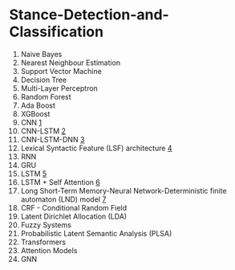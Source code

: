 # Stance-Detection-and-Classification

1. Naive Bayes
2. Nearest Neighbour Estimation
3. Support Vector Machine
4. Decision Tree
5. Multi-Layer Perceptron
6. Random Forest
7. Ada Boost
8. XGBoost
9. CNN [1](https://ieeexplore.ieee.org/document/8851136)
10. CNN-LSTM [2](https://ieeexplore.ieee.org/document/9178321)
11. CNN-LSTM-DNN [3](https://ieeexplore.ieee.org/document/9178321)
12. Lexical Syntactic Feature (LSF) architecture [4](https://www.computer.org/csdl/proceedings-article/passat-socialcom/2012/06406271/12OmNzcxZbe)
13. RNN
14. GRU
15. LSTM [5](https://www.mitpressjournals.org/doi/abs/10.1162/neco.1997.9.8.1735)
16. LSTM + Self Attention [6](https://arxiv.org/ftp/arxiv/papers/2006/2006.15585.pdf)
17. Long Short-Term Memory-Neural Network-Deterministic finite automaton (LND) model [7](https://ieeexplore.ieee.org/document/8757714)
18. CRF - Conditional Random Field
19. Latent Dirichlet Allocation (LDA)
20. Fuzzy Systems
21. Probabilistic Latent Semantic Analysis (PLSA)
22. Transformers
23. Attention Models
24. GNN

